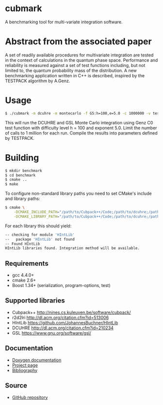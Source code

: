 # cubmark
A benchmarking tool for multi-variate integration software.

Abstract from the associated paper
==================================

A set of readily available procedures for multivariate integration are tested in
the context of calculations in the quantum phase space.
Performance and reliability is measured against a set of test functions
including, but not limited to, the quantum probability mass of the
distribution.
A new benchmarking application written in C++ is described, inspired by the
TESTPACK algorithm by A.Genz.

Usage
=====

```bash
$ ./cubmark -m dcuhre -m montecarlo -f G5:h=100,e=5.0 -c 1000000 -v testpack
```

This will run the DCUHRE and GSL Monte Carlo integration using Genz C0 test function with difficulty level h = 100 and exponent 5.0. Limit the number of calls to 1 million for each run. Compile the results into parameters defined by TESTPACK.

Building
========

```bash
$ mkdir benchmark
$ cd benchmark
$ cmake ..
$ make
```

To configure non-standard library paths you need to set CMake's include and library
paths:

```bash
$ cmake \
	-DCMAKE_INCLUDE_PATH="/path/to/Cubpack++/Code;/path/to/dcuhre;/path/to/r2d2lri;/path/to/HIntlib/include" \
	-DCMAKE_LIBRARY_PATH="/path/to/Cubpack++/Code;/path/to/dcuhre;/path/to/r2d2lri;/path/to/HIntlib/lib"
```

For each library this should yield:

```bash
-- checking for module 'HIntLib'
--   package 'HIntLib' not found
-- Found HIntLib 
HIntLib libraries found. Integration method will be available.
```

Requirements
------------

- gcc 4.4.0+
- cmake 2.6+
- Boost 1.34+ (serialization, program-options, test)

Supported libraries
-------------------

- Cubpack++ <http://nines.cs.kuleuven.be/software/cubpack/>
- r2d2lri <http://dl.acm.org/citation.cfm?id=513006>
- HIntLib <https://github.com/JohannesBuchner/HIntLib>
- DCUHRE <http://dl.acm.org/citation.cfm?id=210234>
- GSL <https://www.gnu.org/software/gsl/>

Documentation
-------------

- <a href="https://lucmil.github.io/cubmark/doxygen/">Doxygen documentation</a>
- <a href="https://lucmil.github.io/cubmark/">Project page</a>
- <a href="https://lucmil.github.io/cubmark/bibliography.html">Bibliography</a>

Source
------

- <a href="https://github.com/lucmil/cubmark/">GitHub repository</a>

